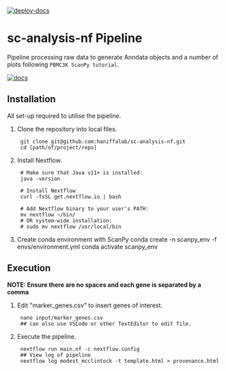 [![deploy-docs](https://github.com/haniffalab/sc-analysis-nf/actions/workflows/deploy-sphinx.yml/badge.svg)](https://github.com/haniffalab/sc-analysis-nf/actions/workflows/deploy-sphinx.yml)
# sc-analysis-nf Pipeline
Pipeline processing raw data to generate Anndata objects and a number of plots following ``PBMC3K ScanPy tutorial``.

[![docs](https://img.shields.io/badge/Documentation-online-purple)](https://github.com/haniffalab/sc-analysis-nf)

## Installation
All set-up required to utilise the pipeline. 

1. Clone the repository into local files.

        git clone git@github.com:haniffalab/sc-analysis-nf.git
        cd [path/of/project/repo]

2. Install Nextflow.

        # Make sure that Java v11+ is installed:
        java -version
 
        # Install Nextflow
        curl -fsSL get.nextflow.io | bash
 
        # Add Nextflow binary to your user's PATH:
        mv nextflow ~/bin/
        # OR system-wide installation:
        # sudo mv nextflow /usr/local/bin

3. Create conda environment with ScanPy
        conda create -n scanpy_env -f envs/environment.yml
        conda activate scanpy_env

## Execution
**NOTE: Ensure there are no spaces and each gene is separated by a comma**
1. Edit "marker_genes.csv" to insert genes of interest. 

        nano input/marker_genes.csv
        ## can also use VSCode or other TextEditor to edit file.

2. Execute the pipeline.

        nextflow run main.nf -c nextflow.config 
        ## View log of pipeline 
        nextflow log modest_mcclintock -t template.html > provenance.html